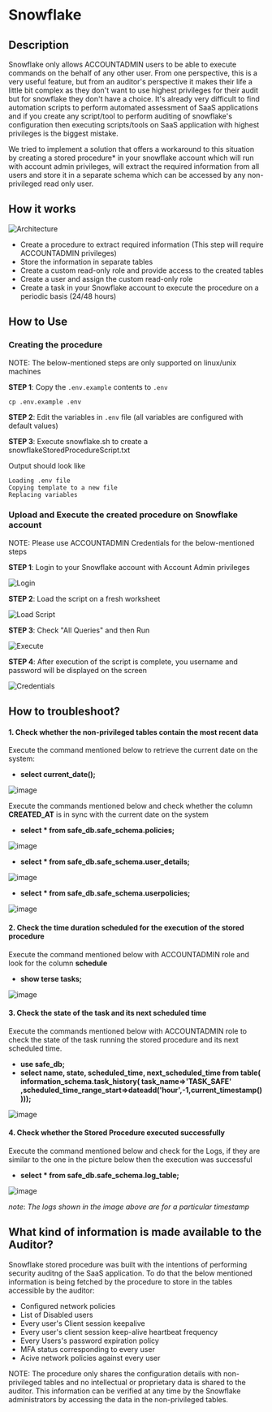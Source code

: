 # Snowflake

## Description

Snowflake only allows ACCOUNTADMIN users to be able to execute commands on the behalf of any other user. From one perspective, this is a very useful feature, but from an auditor's perspective it makes their life a little bit complex as they don't want to use highest privileges for their audit but for snowflake they don't have a choice. It's already very difficult to find automation scripts to perform automated assessment of SaaS applications and if you create any script/tool to perform auditing of snowflake's configuration then executing scripts/tools on SaaS application with highest privileges is the biggest mistake.

We tried to implement a solution that offers a workaround to this situation by creating a stored procedure* in your snowflake account which will run with account admin privileges, will extract the required information from all users and store it in a separate schema which can be accessed by any non-privileged read only user.

## How it works

![Architecture](screenshots/SnowflakeArch.jpg)

- Create a procedure to extract required information (This step will require ACCOUNTADMIN privileges)
- Store the information in separate tables
- Create a custom read-only role and provide access to the created tables
- Create a user and assign the custom read-only role
- Create a task in your Snowflake account to execute the procedure on a periodic basis (24/48 hours)

## How to Use

### Creating the procedure



NOTE: The below-mentioned steps are only supported on linux/unix machines

**STEP 1**: Copy the `.env.example` contents to `.env`

```
cp .env.example .env
```

**STEP 2**: Edit the variables in `.env` file (all variables are configured with default values)

**STEP 3**: Execute snowflake.sh to create a snowflakeStoredProcedureScript.txt

Output should look like

```
Loading .env file
Copying template to a new file
Replacing variables
```

### Upload and Execute the created procedure on Snowflake account



NOTE: Please use ACCOUNTADMIN Credentials for the below-mentioned steps 

**STEP 1**: Login to your Snowflake account with Account Admin privileges

![Login](screenshots/ss_snowflakeSignin.png)

**STEP 2**: Load the script on a fresh worksheet

![Load Script](screenshots/ss_loadScript.png)

**STEP 3**: Check "All Queries" and then Run

![Execute](screenshots/ss_runQueries.png)

**STEP 4**: After execution of the script is complete, you username and password will be displayed on the screen

![Credentials](screenshots/ss_userCredentials.png)

## How to troubleshoot?

#### **1. Check whether the non-privileged tables contain the most recent data**

Execute the command mentioned below to retrieve the current date on the system:

- **select current_date();**

![image](screenshots/current_date.png)


Execute the commands mentioned below and check whether the column **CREATED_AT** is in sync with the current date on the system

- **select * from safe_db.safe_schema.policies;**

![image](screenshots/policy_table.png)

- **select * from safe_db.safe_schema.user_details;**

![image](screenshots/user_table.png)

- **select * from safe_db.safe_schema.userpolicies;**

![image](screenshots/user_policy_table.png)


#### **2. Check the time duration scheduled for the execution of the stored procedure**

Execute the command mentioned below with ACCOUNTADMIN role and look for the column **schedule**

- **show terse tasks;**

![image](screenshots/tasks.png)


#### **3. Check the state of the task and its next scheduled time**

Execute the commands mentioned below with ACCOUNTADMIN role to check the state of the task running the stored procedure and its next scheduled time.

- **use safe_db;**
- **select name, state, scheduled_time, next_scheduled_time from table( information_schema.task_history( task_name=>'TASK_SAFE' ,scheduled_time_range_start=>dateadd('hour',-1,current_timestamp())));**

![image](screenshots/task_details.png)


#### **4. Check whether the Stored Procedure executed successfully**

Execute the command mentioned below and check for the Logs, if they are similar to the one in the picture below then the execution was successful

- **select * from safe_db.safe_schema.log_table;**

![image](screenshots/log_table.png)

_note_: _The logs shown in the image above are for a particular timestamp_

## What kind of information is made available to the Auditor?

Snowflake stored procedure was built with the intentions of performing security auditng of the SaaS application. To do that the below mentioned information is being fetched by the procedure to store in the tables accessible by the auditor:

- Configured network policies
- List of Disabled users
- Every user's Client session keepalive
- Every user's client session keep-alive heartbeat frequency
- Every Users's password expiration policy
- MFA status corresponding to every user
- Acive network policies against every user

NOTE: The procedure only shares the configuration details with non-privileged tables and no intellectual or proprietary data is shared to the auditor. This information can be verified at any time by the Snowflake administrators by accessing the data in the non-privileged tables.
